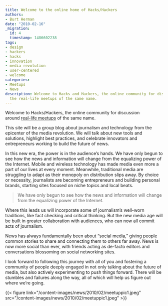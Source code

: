 ```yaml
---
title: Welcome to the online home of Hacks/Hackers
authors:
- Burt Herman
date: "2010-02-16"
_migration:
  id: 4
  timestamp: 1486602238
tags:
- design
- hackers
- hacks
- innovation
- media revolution
- user-centered
- welcome
categories:
- Meetups
- News
description: Welcome to Hacks and Hackers, the online community for discussion around
  the real-life meetups of the same name.
---
```


Welcome to Hacks/Hackers, the online community for discussion around [real-life meetups][1] of the same name.

This site will be a group blog about journalism and technology from the epicenter of the media revolution. We will talk about new tools and solutions, highlight best practices, and celebrate innovators and entrepreneurs working to build the future of news.

In this new era, the power is in the audience&#8217;s hands. We have only begun to see how the news and information will change from the equalizing power of the Internet. Mobile and wireless technology has made media even more a part of our lives at every moment. Meanwhile, traditional media are struggling to adapt as their monopoly on distribution slips away. By choice or necessity, journalists are becoming entrepreneurs and building personal brands, starting sites focused on niche topics and local beats.

> We have only begun to see how the news and information will change from the equalizing power of the Internet.

Where this leads us will incorporate some of journalism&#8217;s well-worn traditions, like fact checking and critical thinking. But the new media age will be built in greater collaboration with audiences, who can now all commit acts of journalism.

News has always fundamentally been about &#8220;social media,&#8221; giving people common stories to share and connecting them to others far away. News is now more social than ever, with friends acting as de-facto editors and conversations blossoming on social networking sites.

I look forward to following this journey with all of you and fostering a community of people deeply engaged in not only talking about the future of media, but also actively experimenting to push things forward. There will be stumbles and failures along the way, all of which will help us figure out where we&#8217;re going.

{{< figure link="/content-images/news/2010/02/meetuppic1.jpeg" src="/content-images/news/2010/02/meetuppic1.jpeg" >}}

 [1]: http://www.meetup.com/hacksandhackers